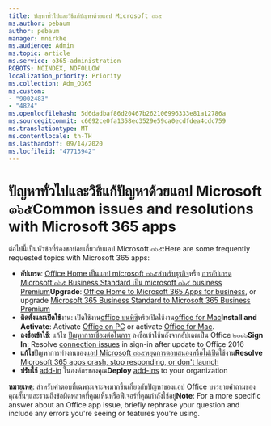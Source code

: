 ```yaml
---
title: ปัญหาทั่วไปและวิธีแก้ปัญหาด้วยแอป Microsoft ๓๖๕
ms.author: pebaum
author: pebaum
manager: mnirkhe
ms.audience: Admin
ms.topic: article
ms.service: o365-administration
ROBOTS: NOINDEX, NOFOLLOW
localization_priority: Priority
ms.collection: Adm_O365
ms.custom:
- "9002483"
- "4824"
ms.openlocfilehash: 5d6dadbaf86d20467b262106996333e81a12786a
ms.sourcegitcommit: c6692ce0fa1358ec3529e59ca0ecdfdea4cdc759
ms.translationtype: MT
ms.contentlocale: th-TH
ms.lasthandoff: 09/14/2020
ms.locfileid: "47713942"
---
```

# <a name="common-issues-and-resolutions-with-microsoft-365-apps"></a><span data-ttu-id="edde6-102">ปัญหาทั่วไปและวิธีแก้ปัญหาด้วยแอป Microsoft ๓๖๕</span><span class="sxs-lookup"><span data-stu-id="edde6-102">Common issues and resolutions with Microsoft 365 apps</span></span>

<span data-ttu-id="edde6-103">ต่อไปนี้เป็นหัวข้อที่ร้องขอบ่อยเกี่ยวกับแอป Microsoft ๓๖๕:</span><span class="sxs-lookup"><span data-stu-id="edde6-103">Here are some frequently requested topics with Microsoft 365 apps:</span></span>

- <span data-ttu-id="edde6-104">**อัปเกรด**:  [Office Home เป็นแอป microsoft ๓๖๕สำหรับธุรกิจ](https://support.office.com/article/how-do-i-upgrade-office-ee68f6cf-422f-464a-82ec-385f65391350#OfficeVersion=Office_365_subscription)หรือ [การอัปเกรด Microsoft ๓๖๕ Business Standard เป็น microsoft ๓๖๕ business Premium](https://docs.microsoft.com/microsoft-365/business/migrate-to-microsoft-365-business)</span><span class="sxs-lookup"><span data-stu-id="edde6-104">**Upgrade**:  [Office Home to Microsoft 365 Apps for business](https://support.office.com/article/how-do-i-upgrade-office-ee68f6cf-422f-464a-82ec-385f65391350#OfficeVersion=Office_365_subscription), or upgrade [Microsoft 365 Business Standard to Microsoft 365 Business Premium](https://docs.microsoft.com/microsoft-365/business/migrate-to-microsoft-365-business)</span></span>
- <span data-ttu-id="edde6-105">**ติดตั้งและเปิดใช้**งาน: เปิดใช้งาน[office บนพีซี](https://support.office.com/article/activate-office-5bd38f38-db92-448b-a982-ad170b1e187e)หรือเปิดใช้งาน[office for Mac](https://support.office.com/article/activate-office-for-mac-7f6646b1-bb14-422a-9ad4-a53410fcefb2)</span><span class="sxs-lookup"><span data-stu-id="edde6-105">**Install and Activate**: Activate [Office on PC](https://support.office.com/article/activate-office-5bd38f38-db92-448b-a982-ad170b1e187e) or activate [Office for Mac](https://support.office.com/article/activate-office-for-mac-7f6646b1-bb14-422a-9ad4-a53410fcefb2).</span></span>
- <span data-ttu-id="edde6-106">**ลงชื่อเข้าใช้**: แก้ไข [ปัญหาการเชื่อมต่อในการ](https://docs.microsoft.com/office365/troubleshoot/authentication/connection-issue-when-sign-in-office-2016) ลงชื่อเข้าใช้หลังจากอัปเดตเป็น Office ๒๐๑๖</span><span class="sxs-lookup"><span data-stu-id="edde6-106">**Sign In**: Resolve [connection issues](https://docs.microsoft.com/office365/troubleshoot/authentication/connection-issue-when-sign-in-office-2016) in sign-in after update to Office 2016</span></span>
- <span data-ttu-id="edde6-107">**แก้ไข**ปัญหาการทำงานของ[แอป Microsoft ๓๖๕หยุดการตอบสนองหรือไม่เปิด](https://docs.microsoft.com/alchemyinsights/office-apps-don't-launch-start)ใช้งาน</span><span class="sxs-lookup"><span data-stu-id="edde6-107">**Resolve** [Microsoft 365 apps crash, stop responding, or don't launch](https://docs.microsoft.com/alchemyinsights/office-apps-don't-launch-start)</span></span>
- <span data-ttu-id="edde6-108">**ปรับใช้** [add-in](https://docs.microsoft.com/microsoft-365/admin/manage/manage-deployment-of-add-ins?view=o365-worldwide) ในองค์กรของคุณ</span><span class="sxs-lookup"><span data-stu-id="edde6-108">**Deploy** [add-ins](https://docs.microsoft.com/microsoft-365/admin/manage/manage-deployment-of-add-ins?view=o365-worldwide) to your organization</span></span>

<span data-ttu-id="edde6-109">**หมายเหตุ**: สำหรับคำตอบที่เฉพาะเจาะจงมากขึ้นเกี่ยวกับปัญหาของแอป Office บรรยายคำถามของคุณสั้นๆและรวมถึงข้อผิดพลาดที่คุณเห็นหรือฟีเจอร์ที่คุณกำลังใช้อยู่</span><span class="sxs-lookup"><span data-stu-id="edde6-109">**Note**: For a more specific answer about an Office app issue, briefly rephrase your question and include any errors you're seeing or features you're using.</span></span>
